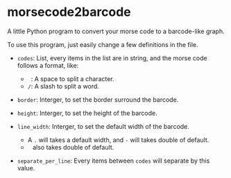 # morsecode2barcode

A little Python program to convert your morse code to a barcode-like graph.

To use this program, just easily change a few definitions in the file.

- `codes`: List, every items in the list are in string, and the morse code follows a format, like:
  - ` `: A space to split a character.
  - `/`: A slash to split a word.

- `border`: Interger, to set the border surround the barcode.

- `height`: Interger, to set the height of the barcode.

- `line_width`: Interger, to set the default width of the barcode.
  - A `.` will takes a default width, and `-` will takes double of default.
  - ` ` also takes double of default.

- `separate_per_line`: Every items between `codes` will separate by this value.
